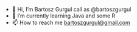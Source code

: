 - 👋 Hi, I’m Bartosz Gurgul call as @bartoszgurgul
- 🌱 I’m currently learning Java and some R
- 📫 How to reach me bartoszgurgul@gmail.com


